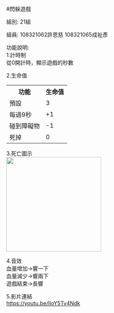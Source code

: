 #閃躲遊戲

組別:
21組

組員:
108321062許恩慈
108321065成祉彥

功能說明:  
1.計時制  
從0開計時，顯示遊戲的秒數 

2.生命值  
<table>
  <tr>
    <th>功能</th>
    <th>生命值</th>
  </tr>
  <tr>
    <td>預設</td>
    <td>3</td>
  </tr>
  <tr>
    <td>每過9秒</td>
    <td>+1</td>
  </tr>
  <tr>
    <td>碰到障礙物</td>
    <td>-1</td>
  </tr>
    <tr>
    <td>死掉</td>
    <td>0</td>
  </tr>
</table>

3.死亡圖示  
<img width="250" height="250" src="https://user-images.githubusercontent.com/56293969/211737702-d59f7d0f-79b6-4ba2-b5b2-cfe9becda182.jpeg"/>  

4.音效  
血量增加→響一下  
血量減少→響兩下  
遊戲結束→長響  

5.影片連結  
https://youtu.be/IloY5Tv4Ndk
